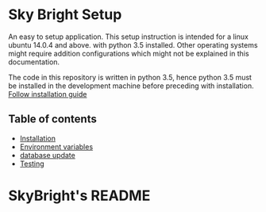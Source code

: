 # Sky Bright Setup
An easy to setup application. This setup instruction is intended for a
linux ubuntu 14.0.4 and above. with python 3.5 installed. Other operating
systems might require addition configurations which might not be
explained in this documentation.

The code in this repository is written in python 3.5, hence python 3.5
 must be installed in the development machine before preceding with
installation. [Follow installation guide](https://docs.python.org/3.5/installing/index.html)
## Table of contents

* [Installation](docs/installation.md)
* [Environment variables](docs/environment-variables.md)
* [database update](docs/database_update.md)
* [Testing](docs/testing.md)


# SkyBright's README
